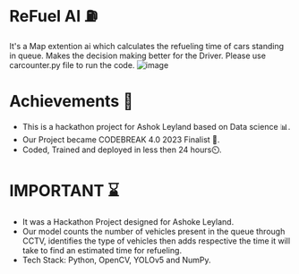 # ReFuel AI ⛽
It's a Map extention ai which calculates the refueling time of cars standing in queue. Makes the decision making better for the Driver.
Please use carcounter.py file to run the code.
![image](https://github.com/iamamanporwal/ReFueling-ai/assets/74871831/c57d00b9-7c87-49b0-96e6-739888b7f113)

# Achievements 🎯
* This is a hackathon project for Ashok Leyland based on Data science 📊.
* Our Project became CODEBREAK 4.0 2023 Finalist 🥇.
* Coded, Trained and deployed in less then 24 hours⏲️.

# IMPORTANT ⌛
* It was a Hackathon Project designed for Ashoke Leyland.
* Our model counts the number of vehicles present in the queue through CCTV, identifies the type of vehicles then adds respective the time it will take to find an estimated time for refueling.
* Tech Stack: Python, OpenCV, YOLOv5 and NumPy.

